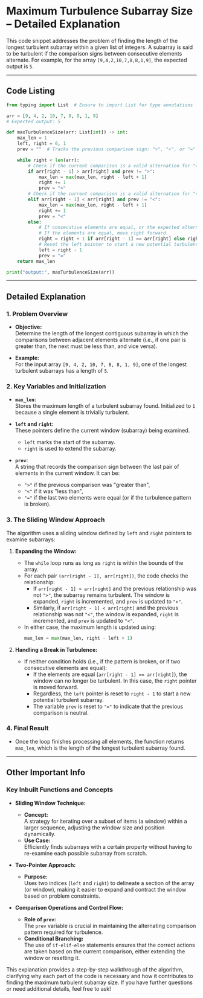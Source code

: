 # Maximum Turbulence Subarray Size – Detailed Explanation

This code snippet addresses the problem of finding the length of the longest turbulent subarray within a given list of integers. A subarray is said to be turbulent if the comparison signs between consecutive elements alternate. For example, for the array `[9,4,2,10,7,8,8,1,9]`, the expected output is `5`.

---

## Code Listing

```python
from typing import List  # Ensure to import List for type annotations

arr = [9, 4, 2, 10, 7, 8, 8, 1, 9]
# Expected output: 5

def maxTurbulenceSize(arr: List[int]) -> int:
    max_len = 1
    left, right = 0, 1
    prev = ""  # Tracks the previous comparison sign: ">", "<", or "="

    while right < len(arr):
        # Check if the current comparison is a valid alternation for ">"
        if arr[right - 1] > arr[right] and prev != ">":
            max_len = max(max_len, right - left + 1)
            right += 1
            prev = ">"
        # Check if the current comparison is a valid alternation for "<"
        elif arr[right - 1] < arr[right] and prev != "<":
            max_len = max(max_len, right - left + 1)
            right += 1
            prev = "<"
        else:
            # If consecutive elements are equal, or the expected alternation fails:
            # If the elements are equal, move right forward.
            right = right + 1 if arr[right - 1] == arr[right] else right
            # Reset the left pointer to start a new potential turbulent subarray.
            left = right - 1
            prev = "="
    return max_len

print("output:", maxTurbulenceSize(arr))
```

---

## Detailed Explanation

### 1. Problem Overview

- **Objective:**  
  Determine the length of the longest contiguous subarray in which the comparisons between adjacent elements alternate (i.e., if one pair is greater than, the next must be less than, and vice versa).
  
- **Example:**  
  For the input array `[9, 4, 2, 10, 7, 8, 8, 1, 9]`, one of the longest turbulent subarrays has a length of `5`.

### 2. Key Variables and Initialization

- **`max_len`:**  
  Stores the maximum length of a turbulent subarray found. Initialized to `1` because a single element is trivially turbulent.
  
- **`left` and `right`:**  
  These pointers define the current window (subarray) being examined.  
  - `left` marks the start of the subarray.
  - `right` is used to extend the subarray.
  
- **`prev`:**  
  A string that records the comparison sign between the last pair of elements in the current window. It can be:
  - `">"` if the previous comparison was "greater than",
  - `"<"` if it was "less than",
  - `"="` if the last two elements were equal (or if the turbulence pattern is broken).

### 3. The Sliding Window Approach

The algorithm uses a sliding window defined by `left` and `right` pointers to examine subarrays:

1. **Expanding the Window:**
   - The `while` loop runs as long as `right` is within the bounds of the array.
   - For each pair `(arr[right - 1], arr[right])`, the code checks the relationship:
     - If `arr[right - 1] > arr[right]` and the previous relationship was not `">"`, the subarray remains turbulent. The window is expanded, `right` is incremented, and `prev` is updated to `">"`.
     - Similarly, if `arr[right - 1] < arr[right]` and the previous relationship was not `"<"`, the window is expanded, `right` is incremented, and `prev` is updated to `"<"`.
   - In either case, the maximum length is updated using:
     ```python
     max_len = max(max_len, right - left + 1)
     ```
     
2. **Handling a Break in Turbulence:**
   - If neither condition holds (i.e., if the pattern is broken, or if two consecutive elements are equal):
     - If the elements are equal (`arr[right - 1] == arr[right]`), the window can no longer be turbulent. In this case, the `right` pointer is moved forward.
     - Regardless, the `left` pointer is reset to `right - 1` to start a new potential turbulent subarray.
     - The variable `prev` is reset to `"="` to indicate that the previous comparison is neutral.

### 4. Final Result

- Once the loop finishes processing all elements, the function returns `max_len`, which is the length of the longest turbulent subarray found.

---

## Other Important Info

### Key Inbuilt Functions and Concepts

- **Sliding Window Technique:**
  - **Concept:**  
    A strategy for iterating over a subset of items (a window) within a larger sequence, adjusting the window size and position dynamically.
  - **Use Case:**  
    Efficiently finds subarrays with a certain property without having to re-examine each possible subarray from scratch.

- **Two-Pointer Approach:**
  - **Purpose:**  
    Uses two indices (`left` and `right`) to delineate a section of the array (or window), making it easier to expand and contract the window based on problem constraints.

- **Comparison Operations and Control Flow:**
  - **Role of `prev`:**  
    The `prev` variable is crucial in maintaining the alternating comparison pattern required for turbulence.
  - **Conditional Branching:**  
    The use of `if-elif-else` statements ensures that the correct actions are taken based on the current comparison, either extending the window or resetting it.

This explanation provides a step-by-step walkthrough of the algorithm, clarifying why each part of the code is necessary and how it contributes to finding the maximum turbulent subarray size. If you have further questions or need additional details, feel free to ask!